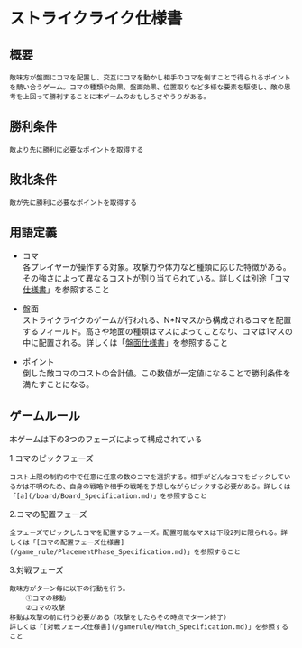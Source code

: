 # ストライクライク仕様書

## 概要

    敵味方が盤面にコマを配置し、交互にコマを動かし相手のコマを倒すことで得られるポイントを競い合うゲーム。コマの種類や効果、盤面効果、位置取りなど多様な要素を駆使し、敵の思考を上回って勝利することに本ゲームのおもしろさやうりがある。

## 勝利条件

    敵より先に勝利に必要なポイントを取得する

## 敗北条件

    敵が先に勝利に必要なポイントを取得する

## 用語定義

* コマ　\
    各プレイヤーが操作する対象。攻撃力や体力など種類に応じた特徴がある。その強さによって異なるコストが割り当てられている。詳しくは別途「[コマ仕様書](/piece/Piece_Specification.md)」を参照すること  
* 盤面　\
    ストライクライクのゲームが行われる、N*Nマスから構成されるコマを配置するフィールド。高さや地面の種類はマスによってことなり、コマは1マスの中に配置される。詳しくは「[盤面仕様書](/board//Board_Specification.md)」を参照すること

* ポイント　\
    倒した敵コマのコストの合計値。この数値が一定値になることで勝利条件を満たすことになる。

## ゲームルール

本ゲームは下の3つのフェーズによって構成されている

1.コマのピックフェーズ

    コスト上限の制約の中で任意に任意の数のコマを選択する。相手がどんなコマをピックしているかは不明のため、自身の戦略や相手の戦略を予想しながらピックする必要がある。詳しくは「[a](/board/Board_Specification.md)」を参照すること

2.コマの配置フェーズ

    全フェーズでピックしたコマを配置するフェーズ。配置可能なマスは下段2列に限られる。詳しくは「[コマの配置フェーズ仕様書](/game_rule/PlacementPhase_Specification.md)」を参照すること

3.対戦フェーズ

    敵味方がターン毎に以下の行動を行う。
        ①コマの移動  
        ②コマの攻撃  
    移動は攻撃の前に行う必要がある（攻撃をしたらその時点でターン終了）
    詳しくは「[対戦フェーズ仕様書](/gamerule/Match_Specification.md)」を参照すること
